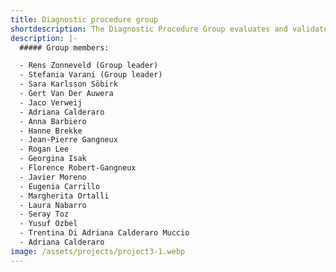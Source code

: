 ```yaml
---
title: Diagnostic procedure group
shortdescription: The Diagnostic Procedure Group evaluates and validates diagnostic methods with the aim to harmonize diagnostic procedures and methods across the network.
description: |-
  ##### Group members:

  - Rens Zonneveld (Group leader)
  - Stefania Varani (Group leader)
  - Sara Karlsson Söbirk
  - Gert Van Der Auwera
  - Jaco Verweij
  - Adriana Calderaro
  - Anna Barbiero
  - Hanne Brekke
  - Jean-Pierre Gangneux
  - Rogan Lee
  - Georgina Isak
  - Florence Robert-Gangneux
  - Javier Moreno
  - Eugenia Carrillo
  - Margherita Ortalli
  - Laura Nabarro
  - Seray Toz
  - Yusuf Ozbel
  - Trentina Di Adriana Calderaro Muccio
  - Adriana Calderaro
image: /assets/projects/project3-1.webp
---
```


